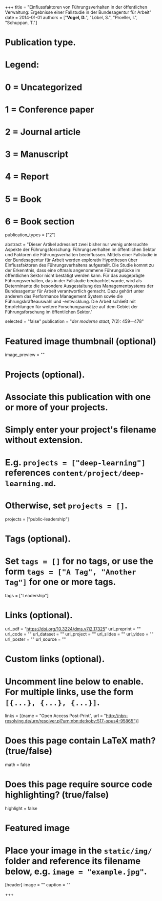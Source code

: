 +++
title = "Einflussfaktoren von Führungsverhalten in der öffentlichen Verwaltung: Ergebnisse einer Fallstudie in der Bundesagentur für Arbeit"
date = 2014-01-01
authors = ["**Vogel, D.**", "Löbel, S.", "Proeller, I.", "Schuppan, T."]
# Publication type.
# Legend:
# 0 = Uncategorized
# 1 = Conference paper
# 2 = Journal article
# 3 = Manuscript
# 4 = Report
# 5 = Book
# 6 = Book section
publication_types = ["2"]

abstract = "Dieser Artikel adressiert zwei bisher nur wenig untersuchte Aspekte der Führungsforschung: Führungsverhalten im öffentlichen Sektor und Faktoren die Führungsverhalten beeinflussen. Mittels einer Fallstudie in der Bundesagentur für Arbeit werden explorativ Hypothesen über Einflussfaktoren des Führungsverhaltens aufgestellt. Die Studie kommt zu der Erkenntnis, dass eine oftmals angenommene Führungslücke im öffentlichen Sektor nicht bestätigt werden kann. Für das ausgeprägte Führungsverhalten, das in der Fallstudie beobachtet wurde, wird als Determinante die besondere Ausgestaltung des Managementsystems der Bundesagentur für Arbeit verantwortlich gemacht. Dazu gehört unter anderem das Performance Management System sowie die Führungskräfteauswahl und -entwicklung. Die Arbeit schließt mit Empfehlungen für weitere Forschungsansätze auf dem Gebiet der Führungsforschung im öffentlichen Sektor."

selected = "false"
publication = "*der moderne staat*, 7(2): 459--478"

# Featured image thumbnail (optional)
image_preview = ""


# Projects (optional).
#   Associate this publication with one or more of your projects.
#   Simply enter your project's filename without extension.
#   E.g. `projects = ["deep-learning"]` references `content/project/deep-learning.md`.
#   Otherwise, set `projects = []`.
projects = ["public-leadership"]

# Tags (optional).
#   Set `tags = []` for no tags, or use the form `tags = ["A Tag", "Another Tag"]` for one or more tags.
tags = ["Leadership"]

# Links (optional).
url_pdf = "https://doi.org/10.3224/dms.v7i2.17325"
url_preprint = ""
url_code = ""
url_dataset = ""
url_project = ""
url_slides = ""
url_video = ""
url_poster = ""
url_source = ""

# Custom links (optional).
#   Uncomment line below to enable. For multiple links, use the form `[{...}, {...}, {...}]`.
links = [{name = "Open Access Post-Print", url = "http://nbn-resolving.de/urn/resolver.pl?urn:nbn:de:kobv:517-opus4-95865"}]

# Does this page contain LaTeX math? (true/false)
math = false

# Does this page require source code highlighting? (true/false)
highlight = false

# Featured image
# Place your image in the `static/img/` folder and reference its filename below, e.g. `image = "example.jpg"`.
[header]
image = ""
caption = ""

+++

